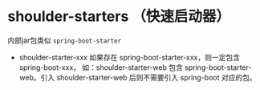 # shoulder-starters （快速启动器）
内部jar包类似 `spring-boot-starter`

- shoulder-starter-xxx 如果存在 spring-boot-starter-xxx，则一定包含 spring-boot-xxx，
    如：shoulder-starter-web 包含 spring-boot-starter-web。引入 shoulder-starter-web 后则不需要引入 spring-boot 对应的包。
